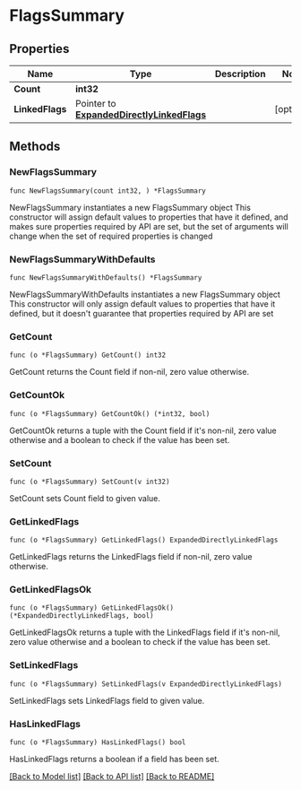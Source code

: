 # FlagsSummary

## Properties

Name | Type | Description | Notes
------------ | ------------- | ------------- | -------------
**Count** | **int32** |  | 
**LinkedFlags** | Pointer to [**ExpandedDirectlyLinkedFlags**](ExpandedDirectlyLinkedFlags.md) |  | [optional] 

## Methods

### NewFlagsSummary

`func NewFlagsSummary(count int32, ) *FlagsSummary`

NewFlagsSummary instantiates a new FlagsSummary object
This constructor will assign default values to properties that have it defined,
and makes sure properties required by API are set, but the set of arguments
will change when the set of required properties is changed

### NewFlagsSummaryWithDefaults

`func NewFlagsSummaryWithDefaults() *FlagsSummary`

NewFlagsSummaryWithDefaults instantiates a new FlagsSummary object
This constructor will only assign default values to properties that have it defined,
but it doesn't guarantee that properties required by API are set

### GetCount

`func (o *FlagsSummary) GetCount() int32`

GetCount returns the Count field if non-nil, zero value otherwise.

### GetCountOk

`func (o *FlagsSummary) GetCountOk() (*int32, bool)`

GetCountOk returns a tuple with the Count field if it's non-nil, zero value otherwise
and a boolean to check if the value has been set.

### SetCount

`func (o *FlagsSummary) SetCount(v int32)`

SetCount sets Count field to given value.


### GetLinkedFlags

`func (o *FlagsSummary) GetLinkedFlags() ExpandedDirectlyLinkedFlags`

GetLinkedFlags returns the LinkedFlags field if non-nil, zero value otherwise.

### GetLinkedFlagsOk

`func (o *FlagsSummary) GetLinkedFlagsOk() (*ExpandedDirectlyLinkedFlags, bool)`

GetLinkedFlagsOk returns a tuple with the LinkedFlags field if it's non-nil, zero value otherwise
and a boolean to check if the value has been set.

### SetLinkedFlags

`func (o *FlagsSummary) SetLinkedFlags(v ExpandedDirectlyLinkedFlags)`

SetLinkedFlags sets LinkedFlags field to given value.

### HasLinkedFlags

`func (o *FlagsSummary) HasLinkedFlags() bool`

HasLinkedFlags returns a boolean if a field has been set.


[[Back to Model list]](../README.md#documentation-for-models) [[Back to API list]](../README.md#documentation-for-api-endpoints) [[Back to README]](../README.md)


